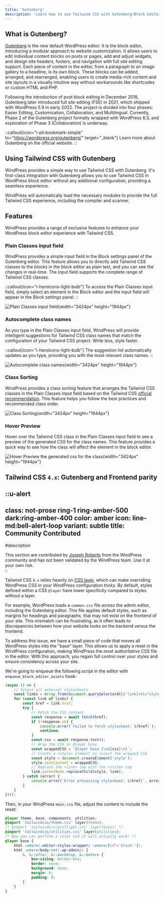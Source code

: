 ```yaml
---
title: 'Gutenberg'
description: 'Learn how to use Tailwind CSS with Gutenberg/Block editor in WordPress.'
---
```


## What is Gutenberg?

[Gutenberg](https://wordpress.org/gutenberg/) is the new default WordPress editor. It is the block editor, introducing a modular approach to website customization. It allows users to edit individual content blocks on posts or pages, add and adjust widgets, and design site headers, footers, and navigation with full site editing support. Each piece of content in the editor, from a paragraph to an image gallery to a headline, is its own block. These blocks can be added, arranged, and rearranged, enabling users to create media-rich content and site layouts in a visually intuitive way without workarounds like shortcodes or custom HTML and PHP.

Following the introduction of post block editing in December 2018, Gutenberg later introduced full site editing (FSE) in 2021, which shipped with WordPress 5.9 in early 2022. The project is divided into four phases: Easier Editing, Customization, Collaboration, and Multilingual. Currently, Phase 2 of the Gutenberg project formally wrapped with WordPress 6.3, and exploration of Phase 3 (Collaboration) is underway.

::callout{icon="i-ph:bookmark-simple" to="https://wordpress.org/gutenberg/" target="_blank"}
Learn more about Gutenberg on the official website.
::

## Using Tailwind CSS with Gutenberg

WindPress provides a simple way to use Tailwind CSS with Gutenberg. It's first-class integration with Gutenberg allows you to use Tailwind CSS in WordPress block editor without any additional configuration, providing a seamless experience.

WindPress will automatically load the necessary modules to provide the full Tailwind CSS experience, including the compiler and scanner.

## Features

WindPress provides a range of exclusive features to enhance your WordPress block editor experience with Tailwind CSS.


### Plain Classes input field

WindPress provides a simple input field in the Block settings panel of the Gutenberg editor. This feature allows you to directly add Tailwind CSS classes to the blocks in the block editor as plain text, and you can see the changes in real-time. The input field supports the complete range of Tailwind CSS classes.

::callout{icon="i-heroicons-light-bulb"}
To access the Plain Classes input field, simply select an element in the Block editor and the input field will appear in the Block settings panel.
::

![Plain Classes input field](/img/content/docs/integrations/gutenberg/screenshot-1.png){width="3424px" height="1944px"}

### Autocomplete class names

As you type in the Plain Classes input field, WindPress will provide intelligent suggestions for Tailwind CSS class names that match the configuration of your Tailwind CSS project. Write less, style faster.

::callout{icon="i-heroicons-light-bulb"}
The suggestion list automatically updates as you type, providing you with the most relevant class names.
::

![Autocomplete class names](/img/content/docs/integrations/gutenberg/screenshot-2.png){width="3424px" height="1944px"}

### Class Sorting

WindPress provides a class sorting feature that arranges the Tailwind CSS classes in the Plain Classes input field based on the Tailwind CSS [official recommendation](https://tailwindcss.com/blog/automatic-class-sorting-with-prettier). This feature helps you follow the best practices and recommended class order.

![Class Sorting](/img/content/docs/integrations/gutenberg/screenshot-3.png){width="3424px" height="1944px"}

### Hover Preview

Hover over the Tailwind CSS class in the Plain Classes input field to see a preview of the generated CSS for the class names. This feature provides a quick way to see how the class will affect the element in the block editor.

![Hover Preview the generated css for the class](/img/content/docs/integrations/gutenberg/screenshot-4.png){width="3424px" height="1944px"}

## Tailwind CSS `4.x`: Gutenberg and Frontend parity

::u-alert
---
class: not-prose ring-1 ring-amber-500 dark:ring-amber-400
color: amber
icon: line-md:bell-alert-loop
variant: subtle
title: Community Contributed
---
#description
<div class="leading-6">
This section are contributed by <a href="https://www.facebook.com/groups/1142662969627943/posts/1741469063080661" target="_blank" class="underline">Joseph Roberts</a> from the WindPress community and has not been validated by the WindPress team. Use it at your own risk.
</div>
::

Tailwind CSS `4.x` relies heavily on [CSS layer](https://developer.mozilla.org/en-US/docs/Web/CSS/@layer), which can make overriding WordPress CSS in your WindPress configuration tricky. By default, styles defined within a CSS `@layer` have lower specificity compared to styles without a layer.

For example, WordPress loads a `common.css` file across the admin editor, including the Gutenberg editor. This file applies default styles, such as margins for headings and paragraphs, that may not exist on the frontend of your site. This mismatch can be frustrating, as it often leads to discrepancies between how your website looks on the backend versus the frontend.

To address this issue, we have a small piece of code that moves all WordPress styles into the "base" layer. This allows us to apply a reset in the WindPress configuration, making WindPress the most authoritative CSS file in the editor. With this approach, you regain full control over your styles and ensure consistency across your site.

We're going to enqueue the following script in the editor with `enqueue_block_editor_assets` hook: 

```js
(async () => {
    // Select all external stylesheets
    const links = Array.from(document.querySelectorAll('link[rel="stylesheet"]'));
    for (const link of links) {
        const href = link.href;
        try {
            // Fetch the CSS content
            const response = await fetch(href);
            if (!response.ok) {
                console.error(`Failed to fetch stylesheet: ${href}`);
                continue;
            }
            const css = await response.text();
            // Wrap the CSS in @layer base
            const wrappedCSS = `@layer base {\n${css}\n}`;
            // Create a <style> element to inject the wrapped CSS
            const style = document.createElement('style');
            style.textContent = wrappedCSS;
            // Replace the <link> tag with the <style> tag
            link.parentNode.replaceChild(style, link);
        } catch (error) {
            console.error(`Error processing stylesheet: ${href}`, error);
        }
    }
})();
```

Then, in your WindPress `main.css` file, adjust the content to include the reset:

```css
@layer theme, base, components, utilities;
@import 'tailwindcss/theme.css' layer(theme);
/* @import 'tailwindcss/preflight.css' layer(base); */
@import 'tailwindcss/utilities.css' layer(utilities);
/* Now you can perform a reset and it will actually work! */
@layer base {
    html :where(.editor-styles-wrapper) :where([id^='block-']),
    html :where(body:not(.wp-admin)) {
        &, &::after, &::backdrop, &::before {
            box-sizing: border-box;
            border: none;
            background: none;
            margin: 0;
            padding: 0;
        }
    }
}
```

